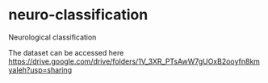 # neuro-classification
Neurological classification

The dataset can be accessed here 
https://drive.google.com/drive/folders/1V_3XR_PTsAwW7gUOxB2ooyfn8kmyaIeh?usp=sharing
